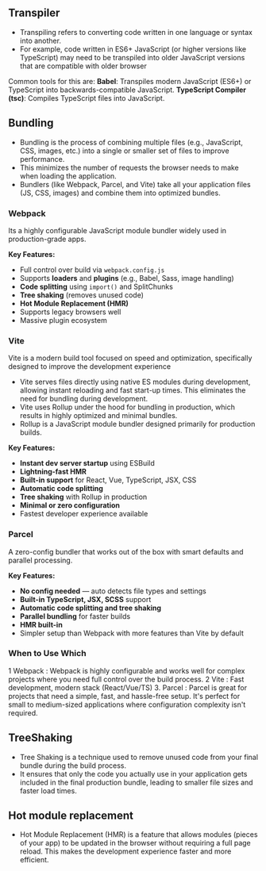 ## Transpiler
- Transpiling refers to converting code written in one language or syntax into another.
- For example, code written in ES6+ JavaScript (or higher versions like TypeScript) may need to be transpiled into older JavaScript versions that are compatible with older browser

Common tools for this are:
**Babel**: Transpiles modern JavaScript (ES6+) or TypeScript into backwards-compatible JavaScript.
**TypeScript Compiler (tsc)**: Compiles TypeScript files into JavaScript.

## Bundling
- Bundling is the process of combining multiple files (e.g., JavaScript, CSS, images, etc.) into a single or smaller set of files to
 improve performance.
- This minimizes the number of requests the browser needs to make when loading the application.
- Bundlers (like Webpack, Parcel, and Vite) take all your application files (JS, CSS, images) and combine them into optimized bundles.



### Webpack
Its a highly configurable JavaScript module bundler widely used in production-grade apps.

**Key Features:**
- Full control over build via `webpack.config.js`
- Supports **loaders** and **plugins** (e.g., Babel, Sass, image handling)
- **Code splitting** using `import()` and SplitChunks
- **Tree shaking** (removes unused code)
- **Hot Module Replacement (HMR)**
- Supports legacy browsers well
- Massive plugin ecosystem

### Vite
Vite is a modern build tool focused on speed and optimization, specifically designed to improve the development experience
- Vite serves files directly using native ES modules during development, allowing instant reloading and fast start-up times.
 This eliminates the need for bundling during development.
- Vite uses Rollup under the hood for bundling in production, which results in highly optimized and minimal bundles.
- Rollup is a JavaScript module bundler designed primarily for production builds.

**Key Features:**
- **Instant dev server startup** using ESBuild
- **Lightning-fast HMR**
- **Built-in support** for React, Vue, TypeScript, JSX, CSS
- **Automatic code splitting**
- **Tree shaking** with Rollup in production
- **Minimal or zero configuration**
- Fastest developer experience available

### Parcel
A zero-config bundler that works out of the box with smart defaults and parallel processing.

**Key Features:**
- **No config needed** — auto detects file types and settings
- **Built-in TypeScript, JSX, SCSS** support
- **Automatic code splitting and tree shaking**
- **Parallel bundling** for faster builds
- **HMR built-in**
- Simpler setup than Webpack with more features than Vite by default



### When to Use Which

1 Webpack : Webpack is highly configurable and works well for complex projects where you need full control over the build process. 
2 Vite : Fast development, modern stack (React/Vue/TS)
3. Parcel :  Parcel is great for projects that need a simple, fast, and hassle-free setup. It's perfect for small to medium-sized
applications where configuration complexity isn't required.

## TreeShaking 
- Tree Shaking is a technique used to remove unused code from your final bundle during the build process.
- It ensures that only the code you actually use in your application gets included in the final production bundle, leading to smaller file sizes and faster load times.

## Hot module replacement
- Hot Module Replacement (HMR) is a feature that allows modules (pieces of your app) to be updated in the browser without requiring a full page reload. This makes the development experience faster and more efficient.

